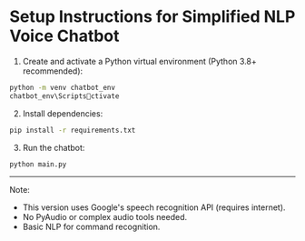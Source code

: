 # Setup Instructions for Simplified NLP Voice Chatbot

1. Create and activate a Python virtual environment (Python 3.8+ recommended):

```bash
python -m venv chatbot_env
chatbot_env\Scriptsctivate
```

2. Install dependencies:

```bash
pip install -r requirements.txt
```

3. Run the chatbot:

```bash
python main.py
```

---

Note:
- This version uses Google's speech recognition API (requires internet).
- No PyAudio or complex audio tools needed.
- Basic NLP for command recognition.
